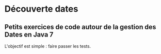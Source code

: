 # Découverte dates

## Petits exercices de code autour de la gestion des Dates en Java 7

L'objectif est simple : faire passer les tests.
